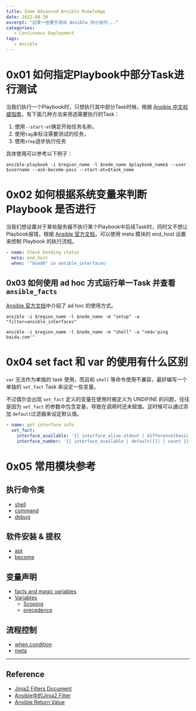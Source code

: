 ```yaml
---
title: Some Advanced Ansible Knowledge
date: 2022-08-30
excerpt: "记录一些便于测试 Ansible 的小技巧..."
categories: 
   - Continuous Deployment
tags:
   - Ansible
---
```




# 0x01 如何指定Playbook中部分Task进行测试

当我们执行一个Playbook时，只想执行其中部分Task时候，根据 [Ansible 中文权威指南](http://www.ansible.com.cn/docs/playbooks_startnstep.html)，有下面几种方法来筛选需要执行的Task：

1. 使用`--start-at`确定开始任务名称，
2. 使用`tag`来标注需要测试的任务，
3. 使用`step`逐步执行任务

具体使用可以参考以下例子：

```shell
ansible-playbook -i $region_name -l $node_name $playbook_name$ --user $username --ask-become-pass --start-at=$task_name
```

# 0x02 如何根据系统变量来判断 Playbook 是否进行

当我们想设置对于某些服务器不执行某个Playbook中后续Task时，同时又不想让Playbook报错，根据 [Ansible 官方文档](https://docs.ansible.com/ansible/latest/collections/ansible/builtin/meta_module.html)，可以使用 meta 模块的 end_host 设置来控制 Playbook 的执行流程。

```yaml
- name: Check bonding status
  meta: end_host
  when: '"bond0" in ansible_interfaces'
```

## 0x03 如何使用 ad hoc 方式运行单一Task 并查看`ansible_facts`

[Ansible 官方文档](https://docs.ansible.com/ansible/latest/user_guide/intro_adhoc.html)中介绍了 ad hoc 的使用方式。

```shell
ansible -i $region_name -l $node_name -m "setup" -a "filter=ansible_interfaces"

ansible -i $region_name -l $node_name -m "shell" -a "cmd='ping baidu.com'"
```

# 0x04 set fact 和 var 的使用有什么区别

`var` 无法作为单独的 task 使用，而且和 `shell` 等命令使用不兼容，最好编写一个单独的 `set_fact` Task 来设定一些变量。

不过偶尔会出现 `set_fact` 定义的变量在使用时被定义为 UNDIFINE 的问题，往往是因为 `set_fact` 的参数中包含变量，导致在调用时还未赋值。这时候可以通过添加 `default`过滤器来设定默认值。

```yaml
- name: get interface info
  set_fact:
    interface_available: '{{ interface_alive.stdout | difference(basic_interfaces) }}'
    interface_number: '{{ interface_available | default([]) | count }}'
```

# 0x05 常用模块参考

## 执行命令类

- [shell](https://docs.ansible.com/ansible/latest/collections/ansible/builtin/shell_module.html)
- [command](https://docs.ansible.com/ansible/latest/collections/ansible/builtin/command_module.html)
- [debug](https://docs.ansible.com/ansible/latest/collections/ansible/builtin/debug_module.html)

## 软件安装 & 提权

- [apt](https://docs.ansible.com/ansible/latest/collections/ansible/builtin/apt_module.html)
- [become](https://docs.ansible.com/ansible/latest/user_guide/become.html)

## 变量声明

- [facts and magic variables](https://docs.ansible.com/ansible/latest/user_guide/playbooks_vars_facts.html)
- [Variables](https://docs.ansible.com/ansible/latest/user_guide/playbooks_variables.html)
  - [Scoping](https://docs.ansible.com/ansible/latest/user_guide/playbooks_variables.html#scoping-variables)
  - [precedence](https://docs.ansible.com/ansible/latest/user_guide/playbooks_variables.html#scoping-variables)

## 流程控制

- [when,condition](https://docs.ansible.com/ansible/latest/user_guide/playbooks_conditionals.html#conditionals-based-on-ansible-facts)
- [meta](https://docs.ansible.com/ansible/latest/collections/ansible/builtin/meta_module.html)

---

## Reference

- [Jinja2 Filters Document](https://ansible-docs.readthedocs.io/zh/stable-2.0/rst/playbooks_filters.html#filters-often-used-with-conditionals)
- [Ansible中的Jinja2 Filter](https://www.cnblogs.com/ccbloom/p/15508645.html)
- [Ansible Return Value](https://docs.ansible.com/ansible/latest/reference_appendices/common_return_values.html)